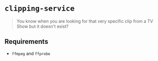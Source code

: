 # `clipping-service`

> You know when you are looking for that very specific clip from a TV Show but it doesn't exist?

## Requirements

- `ffmpeg` and `ffprobe`
